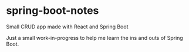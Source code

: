 # spring-boot-notes
Small CRUD app made with React and Spring Boot

Just a small work-in-progress to help me learn the ins and outs of Spring Boot.
